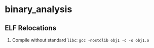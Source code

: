 # binary_analysis
## ELF Relocations
1. Compile without standard `libc`:
`gcc -nostdlib obj1 -c -o obj1.o`
